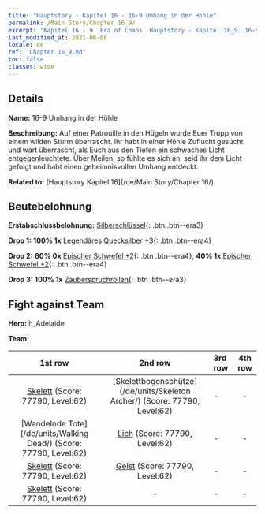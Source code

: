 ```yaml
---
title: "Hauptstory - Kapitel 16 - 16-9 Umhang in der Höhle"
permalink: /Main Story/Chapter 16_9/
excerpt: "Kapitel 16 - 9. Era of Chaos  Hauptstory - Kapitel 16_9. 16-9 Umhang in der Höhle"
last_modified_at: 2021-06-08
locale: de
ref: "Chapter 16_9.md"
toc: false
classes: wide
---
```


## Details

 **Name:** 16-9 Umhang in der Höhle

 **Beschreibung:** Auf einer Patrouille in den Hügeln wurde Euer Trupp von einem wilden Sturm überrascht. Ihr habt in einer Höhle Zuflucht gesucht und wart überrascht, als Euch aus den Tiefen ein schwaches Licht entgegenleuchtete. Über Meilen, so fühlte es sich an, seid ihr dem Licht gefolgt und habt einen geheimnisvollen Umhang entdeckt.

 **Related to:** [Hauptstory Kapitel 16](/de/Main Story/Chapter 16/)

## Beutebelohnung

 **Erstabschlussbelohnung:** [Silberschlüssel](/ItemsDE/con_693/){: .btn .btn--era3}

 **Drop 1:** **100% 1x** [Legendäres Quecksilber +3](/ItemsDE/mat_56/){: .btn .btn--era4}

 **Drop 2:** **60% 0x** [Epischer Schwefel +2](/ItemsDE/mat_50/){: .btn .btn--era4}, **40% 1x** [Epischer Schwefel +2](/ItemsDE/mat_50/){: .btn .btn--era4}

 **Drop 3:** **100% 1x** [Zauberspruchrollen](/ItemsDE/con_694/){: .btn .btn--era3}


## Fight against Team
 **Hero:** h_Adelaide

 **Team:**


  | 1st row | 2nd row | 3rd row | 4th row |
  |:----:|:----:|:----|:----:|
  | [Skelett](/de/units/Skeleton/) (Score: 77790, Level:62)  | [Skelettbogenschütze](/de/units/Skeleton Archer/) (Score: 77790, Level:62)  | - | - |
  | [Wandelnde Tote](/de/units/Walking Dead/) (Score: 77790, Level:62)  | [Lich](/de/units/Lich/) (Score: 77790, Level:62)  | - | - |
  | [Skelett](/de/units/Skeleton/) (Score: 77790, Level:62)  | [Geist](/de/units/Wight/) (Score: 77790, Level:62)  | - | - |
  | [Skelett](/de/units/Skeleton/) (Score: 77790, Level:62)  | - | - | - |


